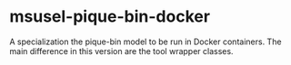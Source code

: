 # msusel-pique-bin-docker
A specialization the pique-bin model to be run in Docker containers. The main difference in this version are the tool wrapper classes.
